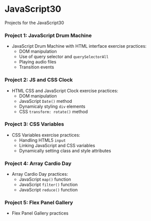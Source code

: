 # JavaScript30
Projects for the JavaScript30

### Project 1: JavaScript Drum Machine
  * JavaScript Drum Machine with HTML interface exercise practices:
    * DOM manipulation
    * Use of query selector and `querySelectorAll`
    * Playing audio files
    * Transition events

### Project 2: JS and CSS Clock
  * HTML CSS and JavaScript Clock exercise practices:
    * DOM manipulation
    * JavaScript `Date()` method
    * Dynamicaly styling `div` elements
    * CSS `transform: rotate()` method

### Project 3: CSS Variables
  * CSS Variables exercise practices:
    * Handling HTML5 `input`
    * Linking JavaScript and CSS variables
    * Dynamically setting class and style attributes

### Project 4: Array Cardio Day
  * Array Cardio Day practices:
    * JavaScript `map()` function
    * JavaScript `filter()` function
    * JavaScript `reduce()` function

### Project 5: Flex Panel Gallery
  * Flex Panel Gallery practices
    
